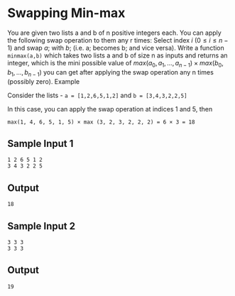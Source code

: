 # Swapping Min-max

You are given two lists a and b of n positive integers each. You can apply the following swap operation to them any r times:
Select index $i \ (0 ≤ i ≤ n − 1)$ and swap $a$; with $b$; (i.e. a; becomes b; and vice versa).
Write a function `minmax(a,b)` which takes two lists a and b of size n as inputs and returns an integer, which is the mini possible value of $max(a_0, a_1, ..., a_{n−1}) \times max(b_0, b_1,..., b_{n-1})$ you can get after applying the swap operation any n times (possibly zero).
Example

Consider the lists - `a = [1,2,6,5,1,2]` and `b = [3,4,3,2,2,5]`

In this case, you can apply the swap operation at indices 1 and 5, then  

`max(1, 4, 6, 5, 1, 5) × max (3, 2, 3, 2, 2, 2) = 6 × 3 = 18`

## Sample Input 1

```
1 2 6 5 1 2
3 4 3 2 2 5
```
## Output

```
18
```

## Sample Input 2

```
3 3 3
3 3 3
```
## Output

```
19
```